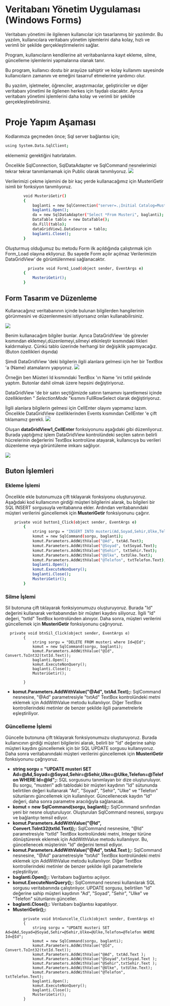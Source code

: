 # Veritabanı Yönetim Uygulaması (Windows Forms)

Veritabanı yönetimi ile ilgilenen kullanıcılar için tasarlanmış bir yazılımdır. Bu yazılım, kullanıcılara veritabanı yönetim işlemlerini daha kolay, hızlı ve verimli bir şekilde gerçekleştirmelerini sağlar.

Program, kullanıcıların kendilerine ait veritabanlarına kayıt ekleme, silme, güncelleme işlemlerini yapmalarına olanak tanır.

Bu program, kullanıcı dostu bir arayüze sahiptir ve kolay kullanımı sayesinde kullanıcıların zamanını ve emeğini tasarruf etmelerine yardımcı olur.

Bu yazılım, işletmeler, öğrenciler, araştırmacılar, geliştiriciler ve diğer veritabanı yönetimi ile ilgilenen herkes için faydalı olacaktır. Ayrıca veritabanı yönetimi işlemlerini daha kolay ve verimli bir şekilde gerçekleştirebilirsiniz.

# Proje Yapım Aşaması
Kodlarımıza geçmeden önce;
Sql server bağlantısı için;

```bash
using System.Data.SqlClient;
```
eklememiz gerektiğini hatırlatalım.

Öncelikle SqlConnection, SqlDataAdapter ve SqlCommand nesnelerimizi tekrar tekrar tanımlamamak için Public olarak tanımlıyoruz.
![](https://i.hizliresim.com/b8frrxw.png)

Verilerimizi çekme işlemini de bir kaç yerde kullanacağımız için MusteriGetir isimli bir fonksiyon tanımlıyoruz.

```bash
        void MusteriGetir()
        {
            baglanti = new SqlConnection("server=.;Initial Catalog=MusteriSiparis;Integrated Security=SSPI");
            baglanti.Open();
            da = new SqlDataAdapter("Select *From Musteri", baglanti);
            DataTable tablo = new DataTable();
            da.Fill(tablo);
            dataGridView1.DataSource = tablo;
            baglanti.Close();
        }
```
Oluşturmuş olduğumuz bu metodu Form ilk açıldığında çalıştırmak için Form_Load olayına ekliyoruz. Bu sayede Form açılır açılmaz Verilerimizin DataGridView‘ de görüntülenmesi sağlanacaktır.

```bash
          private void Form1_Load(object sender, EventArgs e)
        {
            MusteriGetir();
        }
```
## Form Tasarım ve Düzenleme
Kullanacağınız veritabanının içinde bulunan bilgilerden hangilerinin görünmesini ve düzenlenmesini istiyorsanız onları kullanabilirsiniz.

![](https://i.hizliresim.com/57mf0jm.png)

Benim kullanacağım bilgiler bunlar. Ayrıca DataGridView 'de görevler kısmından eklemeyi,düzenlemeyi,silmeyi etkinleştir kısmındaki tikleri kaldırmalıyız. Çünkü tablo üzerinde herhangi bir değişiklik yapmıyacağız. (Buton özellikleri dışında)

Şimdi DataGridView 'deki bilgilerin ilgili alanlara gelmesi için her bir TextBox 'a (Name) atamalarını yapıyoruz.
![](https://i.hizliresim.com/ow2335l.png)

Örneğin ben Müsteri Id kısmındaki TextBox 'ın Name 'ini txtId şeklinde yaptım. Butonlar dahil olmak üzere hepsini değiştiriyoruz.

DataGridView 'de bir satırı seçtiğimizde satırın tamamını işaretlemesi içinde özelliklerden " _SelectionMode_ "kısmını FullRowSelect olarak değiştiriyoruz.

İlgili alanlara bilgilerin gelmesi için CellEnter olayını yapmamız lazım. Öncelikle DataGridView özelliklerinden Events kısmından CellEnter 'e çift tıklamamız gerekli.
![](https://i.hizliresim.com/bwdxqat.png)

Oluşan **dataGridView1_CellEnter** fonksiyonunu aşağıdaki gibi düzenliyoruz. Burada yaptığımız işlem DataGridView kontrolündeki seçilen satırın belirli hücrelerinin değerlerini TextBox kontrolüne atayarak, kullanıcıya bu verileri düzenleme veya görüntüleme imkanı sağlıyor.

![](https://i.hizliresim.com/b4t8lr0.png)

## Buton İşlemleri
### Ekleme İşlemi
Öncelikle ekle butonumuza çift tıklayarak fonksiyonu oluşturuyoruz.
Aşağıdaki kod kullanıcının girdiği müşteri bilgilerini alarak, bu bilgileri bir SQL INSERT sorgusuyla veritabanına ekler. Ardından veritabanındaki müşteri verilerini güncellemek için **MusteriGetir** fonksiyonunu çağırır.
```bash
    private void button1_Click(object sender, EventArgs e)
        {
            string sorgu = "INSERT INTO musteri(Ad,Soyad,Sehir,Ulke,Telefon) VALUES (@Ad,@Soyad,@Sehir,@Ulke,@Telefon)";
            komut = new SqlCommand(sorgu, baglanti);
            komut.Parameters.AddWithValue("@Ad", txtAd.Text);
            komut.Parameters.AddWithValue("@Soyad", txtSoyad.Text);
            komut.Parameters.AddWithValue("@Sehir", txtSehir.Text);
            komut.Parameters.AddWithValue("@Ulke", txtUlke.Text);
            komut.Parameters.AddWithValue("@Telefon", txtTelefon.Text);
            baglanti.Open();
            komut.ExecuteNonQuery();
            baglanti.Close();
            MusteriGetir();
        }
```

### Silme İşlemi

Sil butonuna çift tıklayarak fonksiyonumuzu oluşturuyoruz. Burada "Id" değerini kullanarak veritabanından bir müşteri kaydını siliyoruz. İlgili "Id" değeri, "txtId" TextBox kontrolünden alınıyor. Daha sonra, müşteri verilerini güncellemek için **MusteriGetir** fonksiyonunu çağrıyoruz.
```
  private void btnSil_Click(object sender, EventArgs e)
        {
            string sorgu = "DELETE FROM musteri where Id=@Id";
            komut = new SqlCommand(sorgu, baglanti);
            komut.Parameters.AddWithValue("@Id", Convert.ToInt32(txtId.Text));
            baglanti.Open();
            komut.ExecuteNonQuery();
            baglanti.Close();
            MusteriGetir();

        }
```
- **komut.Parameters.AddWithValue("@Ad", txtAd.Text);:** SqlCommand nesnesine, "@Ad" parametresiyle "txtAd" TextBox kontrolündeki metni eklemek için AddWithValue metodu kullanılıyor. Diğer TextBox kontrollerindeki metinler de benzer şekilde ilgili parametrelerle eşleştiriliyor.


### Güncelleme İşlemi
Güncelle butonuna çift tıklayarak fonksiyonumuzu oluşturuyoruz. Burada kullanıcının girdiği müşteri bilgilerini alarak, belirli bir "Id" değerine sahip müşteri kaydını güncellemek için bir SQL UPDATE sorgusu kullanıyoruz. Daha sonra veritabanındaki müşteri verilerini güncellemek için **MusteriGetir** fonksiyonunu çağrıyoruz.

- **string sorgu = "UPDATE musteri SET Ad=@Ad,Soyad=@Soyad,Sehir=@Sehir,Ulke=@Ulke,Telefon=@Telefon WHERE Id=@Id";:** SQL sorgusunu tanımlayan bir dize oluşturuluyor. Bu sorgu, "musteri" adlı tablodaki bir müşteri kaydının "Id" sütununda belirtilen değeri kullanarak "Ad", "Soyad", "Sehir", "Ulke" ve "Telefon" sütunlarını güncellemek için kullanılıyor. Güncellenecek kaydın "Id" değeri, daha sonra parametre aracılığıyla sağlanacak.
- **komut = new SqlCommand(sorgu, baglanti);:** SqlCommand sınıfından yeni bir nesne oluşturuluyor. Oluşturulan SqlCommand nesnesi, sorguyu ve bağlantıyı temsil ediyor.
- **komut.Parameters.AddWithValue("@Id", Convert.ToInt32(txtId.Text));:** SqlCommand nesnesine, "@Id" parametresiyle "txtId" TextBox kontrolündeki metni, Integer türüne dönüştürerek eklemek için AddWithValue metodu kullanılıyor. Bu, güncellenecek müşterinin "Id" değerini temsil ediyor.
- **komut.Parameters.AddWithValue("@Ad", txtAd.Text );:** SqlCommand nesnesine, "@Ad" parametresiyle "txtAd" TextBox kontrolündeki metni eklemek için AddWithValue metodu kullanılıyor. Diğer TextBox kontrollerindeki metinler de benzer şekilde ilgili parametrelerle eşleştiriliyor.
- **baglanti.Open();:** Veritabanı bağlantısı açılıyor.
- **komut.ExecuteNonQuery();:** SqlCommand nesnesi kullanılarak SQL sorgusu veritabanında çalıştırılıyor. UPDATE sorgusu, belirtilen "Id" değerine sahip müşteri kaydının "Ad", "Soyad", "Sehir", "Ulke" ve "Telefon" sütunlarını günceller.
- **baglanti.Close();:** Veritabanı bağlantısı kapatılıyor.
- **MusteriGetir();:**
```
        private void btnGuncelle_Click(object sender, EventArgs e)
        {
            string sorgu = "UPDATE musteri SET Ad=@Ad,Soyad=@Soyad,Sehir=@Sehir,Ulke=@Ulke,Telefon=@Telefon WHERE Id=@Id";
            komut = new SqlCommand(sorgu, baglanti);
            komut.Parameters.AddWithValue("@Id", Convert.ToInt32(txtId.Text));
            komut.Parameters.AddWithValue("@Ad", txtAd.Text );
            komut.Parameters.AddWithValue("@Soyad",txtSoyad.Text );
            komut.Parameters.AddWithValue("@Sehir",txtSehir.Text );
            komut.Parameters.AddWithValue("@Ulke", txtUlke.Text);
            komut.Parameters.AddWithValue("@Telefon", txtTelefon.Text);
            baglanti.Open();
            komut.ExecuteNonQuery();
            baglanti.Close();
            MusteriGetir();
        }
````
